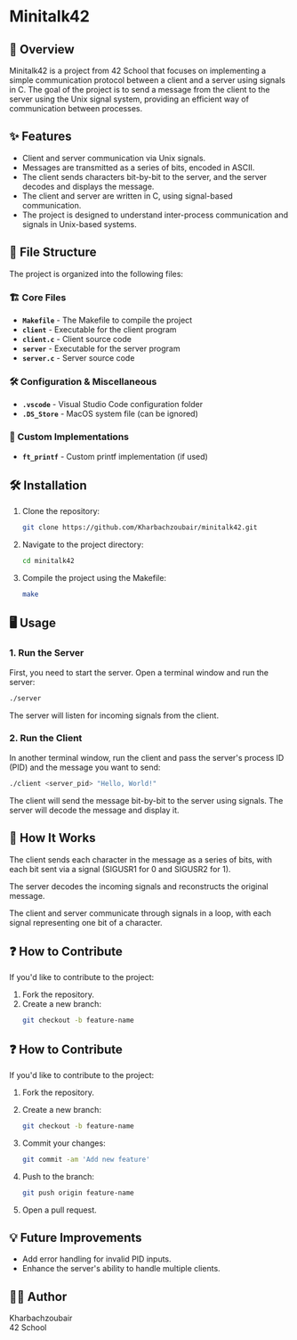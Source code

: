 # Minitalk42

## 📌 Overview
Minitalk42 is a project from 42 School that focuses on implementing a simple communication protocol between a client and a server using signals in C. The goal of the project is to send a message from the client to the server using the Unix signal system, providing an efficient way of communication between processes.

## ✨ Features
- Client and server communication via Unix signals.
- Messages are transmitted as a series of bits, encoded in ASCII.
- The client sends characters bit-by-bit to the server, and the server decodes and displays the message.
- The client and server are written in C, using signal-based communication.
- The project is designed to understand inter-process communication and signals in Unix-based systems.

## 📂 File Structure

The project is organized into the following files:

### 🏗 Core Files  
- **`Makefile`** - The Makefile to compile the project  
- **`client`** - Executable for the client program  
- **`client.c`** - Client source code  
- **`server`** - Executable for the server program  
- **`server.c`** - Server source code  

### 🛠 Configuration & Miscellaneous  
- **`.vscode`** - Visual Studio Code configuration folder  
- **`.DS_Store`** - MacOS system file (can be ignored)  

### 🔧 Custom Implementations  
- **`ft_printf`** - Custom printf implementation (if used)

## 🛠️ Installation
1. Clone the repository:
   ```bash
   git clone https://github.com/Kharbachzoubair/minitalk42.git
   ```
2. Navigate to the project directory:
   ```bash
   cd minitalk42
   ```
3. Compile the project using the Makefile:
   ```bash
   make
   ```

## 🖥️ Usage

### 1. Run the Server
First, you need to start the server. Open a terminal window and run the server:
```bash
./server
```
The server will listen for incoming signals from the client.

### 2. Run the Client
In another terminal window, run the client and pass the server's process ID (PID) and the message you want to send:

```bash
./client <server_pid> "Hello, World!"
```
The client will send the message bit-by-bit to the server using signals. The server will decode the message and display it.

## 🔧 How It Works
The client sends each character in the message as a series of bits, with each bit sent via a signal (SIGUSR1 for 0 and SIGUSR2 for 1).

The server decodes the incoming signals and reconstructs the original message.

The client and server communicate through signals in a loop, with each signal representing one bit of a character.

## ❓ How to Contribute
If you'd like to contribute to the project:

1. Fork the repository.
2. Create a new branch:
   ```bash
   git checkout -b feature-name
   ```
   
## ❓ How to Contribute
If you'd like to contribute to the project:

1. Fork the repository.

2. Create a new branch:
   ```bash
   git checkout -b feature-name
   ```
3. Commit your changes:
   ```bash
   git commit -am 'Add new feature'
   ```
4. Push to the branch:
   ```bash
   git push origin feature-name
   ```
5. Open a pull request.

## 💡 Future Improvements
- Add error handling for invalid PID inputs.
- Enhance the server's ability to handle multiple clients.

## 👨‍💻 Author
Kharbachzoubair  
42 School



